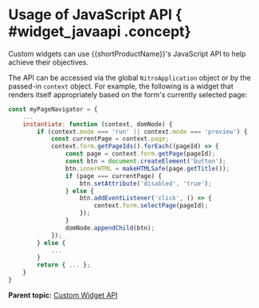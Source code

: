 # Usage of JavaScript API { #widget_javaapi .concept}

Custom widgets can use {{shortProductName}}'s JavaScript API to help achieve their objectives.

The API can be accessed via the global `NitroApplication` object or by the passed-in `context` object. For example, the following is a widget that renders itself appropriately based on the form's currently selected page:

```javascript
const myPageNavigator = {
    ...
    instantiate: function (context, domNode) {
        if (context.mode === 'run' || context.mode === 'preview') {
            const currentPage = context.page;
            context.form.getPageIds().forEach((pageId) => {
                const page = context.form.getPage(pageId);
                const btn = document.createElement('button');
                btn.innerHTML = makeHTMLSafe(page.getTitle());
                if (page === currentPage) {
                    btn.setAttribute('disabled', 'true');
                } else {
                    btn.addEventListener('click', () => {
                        context.form.selectPage(pageId);
                    });
                }
                domNode.appendChild(btn);                    
            });
        } else {
            ...
        }
        return { ... };
    }
}
```

**Parent topic:** [Custom Widget API](customwidgetapi_landing.md)

